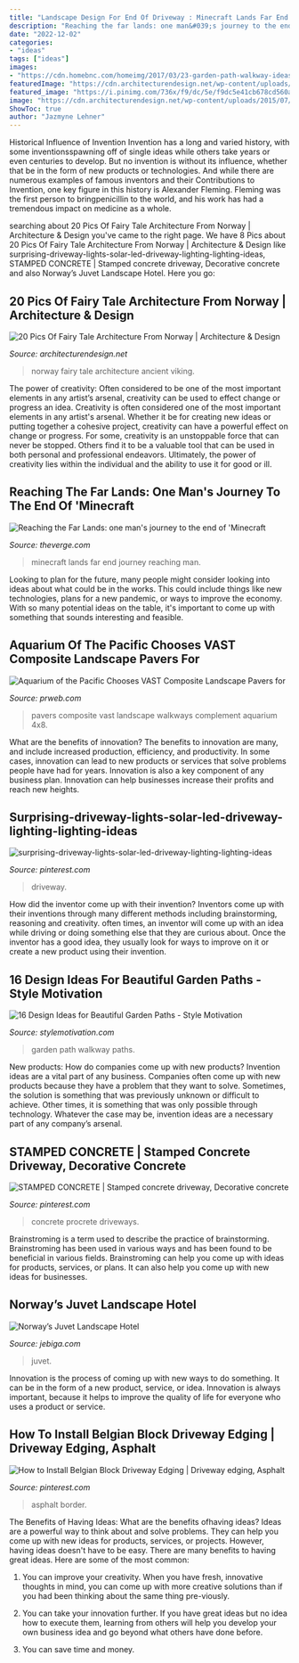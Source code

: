 ```yaml
---
title: "Landscape Design For End Of Driveway : Minecraft Lands Far End Journey Reaching Man"
description: "Reaching the far lands: one man&#039;s journey to the end of &#039;minecraft"
date: "2022-12-02"
categories:
- "ideas"
tags: ["ideas"]
images:
- "https://cdn.homebnc.com/homeimg/2017/03/23-garden-path-walkway-ideas-homebnc.jpg"
featuredImage: "https://cdn.architecturendesign.net/wp-content/uploads/2015/07/AD-Fairy-Tale-Viking-Architecture-Norway-03.jpg"
featured_image: "https://i.pinimg.com/736x/f9/dc/5e/f9dc5e41cb678cd560acb96e246a8942.jpg"
image: "https://cdn.architecturendesign.net/wp-content/uploads/2015/07/AD-Fairy-Tale-Viking-Architecture-Norway-03.jpg"
ShowToc: true
author: "Jazmyne Lehner"
---
```



Historical Influence of Invention
Invention has a long and varied history, with some inventionsspawning off of single ideas while others take years or even centuries to develop. But no invention is without its influence, whether that be in the form of new products or technologies. And while there are numerous examples of famous inventors and their Contributions to Invention, one key figure in this history is Alexander Fleming. Fleming was the first person to bringpenicillin to the world, and his work has had a tremendous impact on medicine as a whole.

	

		
searching about 20 Pics Of Fairy Tale Architecture From Norway | Architecture &amp; Design you've came to the right page. We have 8 Pics about 20 Pics Of Fairy Tale Architecture From Norway | Architecture &amp; Design like surprising-driveway-lights-solar-led-driveway-lighting-lighting-ideas, STAMPED CONCRETE | Stamped concrete driveway, Decorative concrete and also Norway’s Juvet Landscape Hotel. Here you go:
		
    
## 20 Pics Of Fairy Tale Architecture From Norway | Architecture &amp; Design

<img loading=lazy src="https://cdn.architecturendesign.net/wp-content/uploads/2015/07/AD-Fairy-Tale-Viking-Architecture-Norway-03.jpg" onerror="this.onerror=null;this.src='https://tse1.mm.bing.net/th?id=OIP.BWKmKxdAJn8dxoEfReijMAHaLK&amp;pid=15.1';" alt="20 Pics Of Fairy Tale Architecture From Norway | Architecture &amp; Design">

_Source: architecturendesign.net_

>norway fairy tale architecture ancient viking. 

	

The power of creativity: Often considered to be one of the most important elements in any artist’s arsenal, creativity can be used to effect change or progress an idea.
Creativity is often considered one of the most important elements in any artist's arsenal. Whether it be for creating new ideas or putting together a cohesive project, creativity can have a powerful effect on change or progress. For some, creativity is an unstoppable force that can never be stopped. Others find it to be a valuable tool that can be used in both personal and professional endeavors. Ultimately, the power of creativity lies within the individual and the ability to use it for good or ill.

    
## Reaching The Far Lands: One Man&#039;s Journey To The End Of &#039;Minecraft

<img loading=lazy src="https://cdn.vox-cdn.com/thumbor/Hq0IU-zjfeHx19_U8LlPZU5nWXw=/85x0:1014x619/1200x800/filters:focal(85x0:1014x619)/cdn.vox-cdn.com/assets/1252408/original.jpg" onerror="this.onerror=null;this.src='https://tse4.mm.bing.net/th?id=OIP.R1rD7n0zM96hrVu9UhC3KAHaE8&amp;pid=15.1';" alt="Reaching the Far Lands: one man&#039;s journey to the end of &#039;Minecraft">

_Source: theverge.com_

>minecraft lands far end journey reaching man. 

	

Looking to plan for the future, many people might consider looking into ideas about what could be in the works. This could include things like new technologies, plans for a new pandemic, or ways to improve the economy. With so many potential ideas on the table, it's important to come up with something that sounds interesting and feasible.

    
## Aquarium Of The Pacific Chooses VAST Composite Landscape Pavers For

<img loading=lazy src="http://ww1.prweb.com/prfiles/2010/06/01/37071/VASTAofPWalkway.jpg" onerror="this.onerror=null;this.src='https://tse2.mm.bing.net/th?id=OIP.K0WovssDPgjfIfXXVd-NkQHaJ4&amp;pid=15.1';" alt="Aquarium of the Pacific Chooses VAST Composite Landscape Pavers for">

_Source: prweb.com_

>pavers composite vast landscape walkways complement aquarium 4x8. 

	

What are the benefits of innovation?
The benefits to innovation are many, and include increased production, efficiency, and productivity. In some cases, innovation can lead to new products or services that solve problems people have had for years. Innovation is also a key component of any business plan. Innovation can help businesses increase their profits and reach new heights.

    
## Surprising-driveway-lights-solar-led-driveway-lighting-lighting-ideas

<img loading=lazy src="https://i.pinimg.com/736x/75/f7/a5/75f7a5ed6b5b9d1e13fe2e6e9f41074d.jpg" onerror="this.onerror=null;this.src='https://tse1.mm.bing.net/th?id=OIP.tEyi8CgbbZGWnvo3IJBNLgHaL1&amp;pid=15.1';" alt="surprising-driveway-lights-solar-led-driveway-lighting-lighting-ideas">

_Source: pinterest.com_

>driveway. 

	

How did the inventor come up with their invention?
Inventors come up with their inventions through many different methods including brainstorming, reasoning and creativity. often times, an inventor will come up with an idea while driving or doing something else that they are curious about. Once the inventor has a good idea, they usually look for ways to improve on it or create a new product using their invention.

    
## 16 Design Ideas For Beautiful Garden Paths - Style Motivation

<img loading=lazy src="https://cdn.homebnc.com/homeimg/2017/03/23-garden-path-walkway-ideas-homebnc.jpg" onerror="this.onerror=null;this.src='https://tse2.mm.bing.net/th?id=OIP.vIOLzRYhu91BryIQsyvqFgHaNK&amp;pid=15.1';" alt="16 Design Ideas for Beautiful Garden Paths - Style Motivation">

_Source: stylemotivation.com_

>garden path walkway paths. 

	

New products: How do companies come up with new products?
Invention ideas are a vital part of any business. Companies often come up with new products because they have a problem that they want to solve. Sometimes, the solution is something that was previously unknown or difficult to achieve. Other times, it is something that was only possible through technology. Whatever the case may be, invention ideas are a necessary part of any company’s arsenal.

    
## STAMPED CONCRETE | Stamped Concrete Driveway, Decorative Concrete

<img loading=lazy src="https://i.pinimg.com/736x/f9/dc/5e/f9dc5e41cb678cd560acb96e246a8942.jpg" onerror="this.onerror=null;this.src='https://tse3.mm.bing.net/th?id=OIP.ji1Sc7dmlpyU9X6QnTSklQHaJ3&amp;pid=15.1';" alt="STAMPED CONCRETE | Stamped concrete driveway, Decorative concrete">

_Source: pinterest.com_

>concrete procrete driveways. 

	

Brainstroming is a term used to describe the practice of brainstorming. Brainstroming has been used in various ways and has been found to be beneficial in various fields. Brainstroming can help you come up with ideas for products, services, or plans. It can also help you come up with new ideas for businesses.

    
## Norway’s Juvet Landscape Hotel

<img loading=lazy src="https://www.jebiga.com/wp-content/uploads/2015/11/Norways-Juvet-Landscape-Hotel-07.jpg" onerror="this.onerror=null;this.src='https://tse4.mm.bing.net/th?id=OIP.XVAA_nY4LZ2ROsZ8USTJDQHaEw&amp;pid=15.1';" alt="Norway’s Juvet Landscape Hotel">

_Source: jebiga.com_

>juvet. 

	

Innovation is the process of coming up with new ways to do something. It can be in the form of a new product, service, or idea. Innovation is always important, because it helps to improve the quality of life for everyone who uses a product or service.

    
## How To Install Belgian Block Driveway Edging | Driveway Edging, Asphalt

<img loading=lazy src="https://i.pinimg.com/736x/48/5d/e1/485de196485f29ae8e7331f12124fef3.jpg" onerror="this.onerror=null;this.src='https://tse2.mm.bing.net/th?id=OIP.5tsFP4lSpKjIMXTCr1Jw3wHaLI&amp;pid=15.1';" alt="How to Install Belgian Block Driveway Edging | Driveway edging, Asphalt">

_Source: pinterest.com_

>asphalt border. 

	

The Benefits of Having Ideas: What are the benefits ofhaving ideas?
Ideas are a powerful way to think about and solve problems. They can help you come up with new ideas for products, services, or projects. However, having ideas doesn't have to be easy. There are many benefits to having great ideas. Here are some of the most common:
1) You can improve your creativity. When you have fresh, innovative thoughts in mind, you can come up with more creative solutions than if you had been thinking about the same thing pre-viously.

2) You can take your innovation further. If you have great ideas but no idea how to execute them, learning from others will help you develop your own business idea and go beyond what others have done before.

3) You can save time and money.

